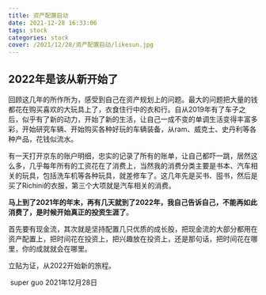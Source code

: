 ```yaml
---
title: 资产配置启动
date: 2021-12-28 16:33:06
tags: stock
categories: stock
cover: /2021/12/28/资产配置启动/likesun.jpg
---
```




##  2022年是该从新开始了

回顾这几年的所作所为，感受到自己在资产规划上的问题。最大的问题把大量的钱都花在购买喜欢的大玩具上了，衣食住行中的衣和行。自从2019年有了车子之后，似乎有了新的动力，开始了新的生活，让自己一成不变的单调生活变得丰富多彩，开始研究车辆、开始购买各种好玩的车辆装备，从ram、威克士、史丹利等各种产品，花钱似流水。

有一天打开京东的账户明细，忠实的记录了所有的账单，让自己都吓一跳，居然这么多，几乎每年所有的工资花在了消费上，当然我的消费分类主要是书本、汽车相关的玩具，包括洗车机等各种玩具，就差修车了。这几年先是买书、囤书，然后是买了Richini的衣服，第三个大项就是汽车相关的消费。

**马上到了2021年的年末，再有几天就到了2022年，我自己告诉自己，不能再如此消费了，是时候开始真正的投资生涯了**。

首先要有现金流，其次就是坚持配置几只优质的成长股，把现金流的大部分都用在资产配置上，把时间花在投资上，把兴趣放在投资上，还是那句话，把时间花在哪里，你的成就就会在哪里。



立贴为证，从2022开始新的旅程。



​                                                                                                     super guo   2021年12月28日

​                                                                                   

